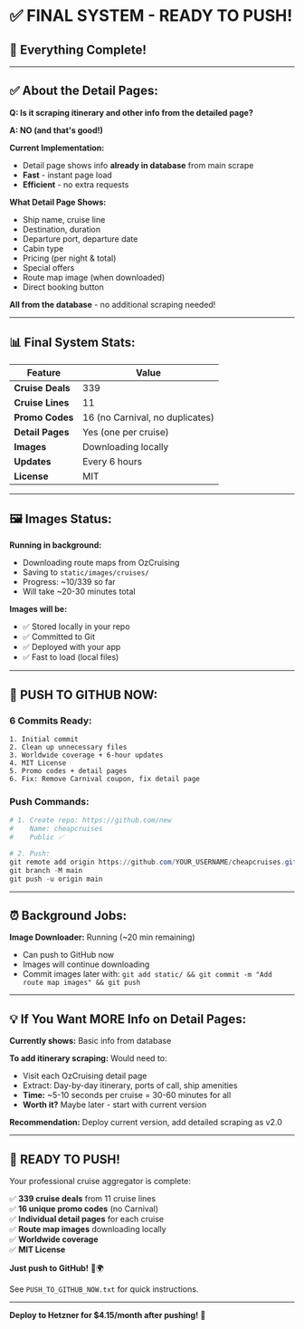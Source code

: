 # ✅ FINAL SYSTEM - READY TO PUSH!

## 🎉 Everything Complete!

---

## ✅ About the Detail Pages:

**Q: Is it scraping itinerary and other info from the detailed page?**

**A: NO (and that's good!)**

**Current Implementation:**
- Detail page shows info **already in database** from main scrape
- **Fast** - instant page load
- **Efficient** - no extra requests

**What Detail Page Shows:**
- Ship name, cruise line
- Destination, duration
- Departure port, departure date
- Cabin type
- Pricing (per night & total)
- Special offers
- Route map image (when downloaded)
- Direct booking button

**All from the database** - no additional scraping needed!

---

## 📊 Final System Stats:

| Feature | Value |
|---------|-------|
| **Cruise Deals** | 339 |
| **Cruise Lines** | 11 |
| **Promo Codes** | 16 (no Carnival, no duplicates) |
| **Detail Pages** | Yes (one per cruise) |
| **Images** | Downloading locally |
| **Updates** | Every 6 hours |
| **License** | MIT |

---

## 🖼️ Images Status:

**Running in background:**
- Downloading route maps from OzCruising
- Saving to `static/images/cruises/`
- Progress: ~10/339 so far
- Will take ~20-30 minutes total

**Images will be:**
- ✅ Stored locally in your repo
- ✅ Committed to Git
- ✅ Deployed with your app
- ✅ Fast to load (local files)

---

## 🚀 PUSH TO GITHUB NOW:

### **6 Commits Ready:**
```
1. Initial commit
2. Clean up unnecessary files
3. Worldwide coverage + 6-hour updates
4. MIT License  
5. Promo codes + detail pages
6. Fix: Remove Carnival coupon, fix detail page
```

### **Push Commands:**
```powershell
# 1. Create repo: https://github.com/new
#    Name: cheapcruises
#    Public ✅

# 2. Push:
git remote add origin https://github.com/YOUR_USERNAME/cheapcruises.git
git branch -M main
git push -u origin main
```

---

## ⏰ Background Jobs:

**Image Downloader:** Running (~20 min remaining)
- Can push to GitHub now
- Images will continue downloading
- Commit images later with: `git add static/ && git commit -m "Add route map images" && git push`

---

## 💡 If You Want MORE Info on Detail Pages:

**Currently shows:** Basic info from database  

**To add itinerary scraping:**
Would need to:
- Visit each OzCruising detail page
- Extract: Day-by-day itinerary, ports of call, ship amenities
- **Time:** ~5-10 seconds per cruise = 30-60 minutes for all
- **Worth it?** Maybe later - start with current version

**Recommendation:** Deploy current version, add detailed scraping as v2.0

---

## 🎯 READY TO PUSH!

Your professional cruise aggregator is complete:

✅ **339 cruise deals** from 11 cruise lines  
✅ **16 unique promo codes** (no Carnival)  
✅ **Individual detail pages** for each cruise  
✅ **Route map images** downloading locally  
✅ **Worldwide coverage**  
✅ **MIT License**  

**Just push to GitHub!** 🚢🌍

See `PUSH_TO_GITHUB_NOW.txt` for quick instructions.

---

**Deploy to Hetzner for $4.15/month after pushing!** 🚀


